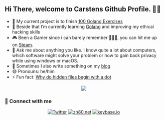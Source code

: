 ## Hi There, welcome to Carstens Github Profile. 🙋‍♂️

- 🔭 My current project is to finish [100 Golang Exercises](//github.com/cblte/100-golang-exercises)
- 🌱 Beside that I’m currently learning <a href="//golang.org">Golang</a> and improving my ethical hacking skills
- 🎮 Been a Gamer since i can barely remember 🤷🏾‍♂️, you can hit me up on [Steam](//steamcommunity.com/id/cbrueggenolte).
- 💬 Ask me about anything you like. I know quite a lot about computers, which software might solve your problem or how to gain back privacy while using windows or macOS.
- 📝 Sometimes I also write something on my [blog](//zn80.net/blog)
- 😄 Pronouns: he/him
- ⚡ Fun fact: [Why do hidden files begin with a dot](//catonmat.net/unix-hidden-files)

<p align="center"> 
  <img src="https://github-readme-streak-stats.herokuapp.com?user=cblte" />
</p>

### 👋 Connect with me

<!-- Badges template - https://github.com/badges/shields -->

<p align="center">
  <a href="https://twitter.com/cblte"><img alt="Twitter" title="Twitter" src="https://img.shields.io/badge/-Twitter-1DA1F2?style=for-the-badge&logo=twitter&logoColor=white"/></a>
  <a href="https://zn80.net/"><img alt="zn80.net" title="Carstens Blog" src="https://img.shields.io/badge/ZN80.net-GREEN.svg?&style=for-the-badge&logo=ZN80.net&logoColor=white"></a>
  <a href="https://keybase.io/cblte"><img alt="keybase.io" title="cblte on keybase.io" src="https://img.shields.io/badge/keybase.io-orange.svg?&style=for-the-badge&logo=dev.to&logoColor=white"></a>
</p>


<!--
**cblte/cblte** is a ✨ _special_ ✨ repository because its `README.md` (this file) appears on your GitHub profile.

<a href="https://dev.to/cblte"><img alt="Dev.to" title="cblte Dev.to" src="https://img.shields.io/badge/DEV.TO-3835D3.svg?&style=for-the-badge&logo=dev.to&logoColor=white"></a>

Here are some ideas to get you started:

- 🔭 I’m currently working on ...
- 🌱 I’m currently learning ...
- 👯 I’m looking to collaborate on ...
- 🤔 I’m looking for help with ...
- 💬 Ask me about ...
- 📫 How to reach me: ...
- 😄 Pronouns: ...
- ⚡ Fun fact: ...
-->
